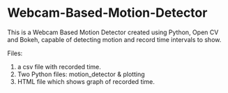 # Webcam-Based-Motion-Detector
This is a Webcam Based Motion Detector created using Python, Open CV and Bokeh, capable of detecting motion and record time intervals to show.

Files:
1. a csv file with recorded time.
2. Two Python files: motion_detector & plotting
3. HTML file which shows graph of recorded time.
